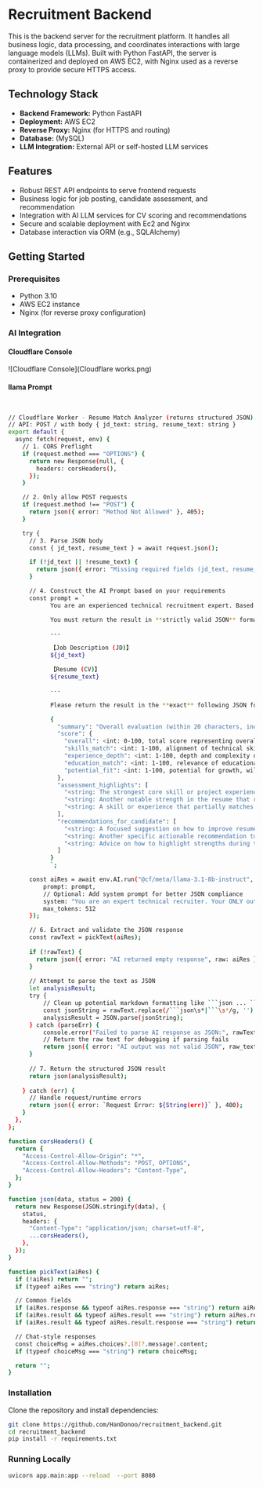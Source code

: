 # Recruitment Backend

This is the backend server for the recruitment platform. It handles all business logic, data processing, and coordinates interactions with large language models (LLMs). Built with Python FastAPI, the server is containerized and deployed on AWS EC2, with Nginx used as a reverse proxy to provide secure HTTPS access.

## Technology Stack

- **Backend Framework:** Python FastAPI  
- **Deployment:** AWS EC2  
- **Reverse Proxy:** Nginx (for HTTPS and routing)  
- **Database:** (MySQL)  
- **LLM Integration:** External API or self-hosted LLM services  

## Features

- Robust REST API endpoints to serve frontend requests  
- Business logic for job posting, candidate assessment, and recommendation  
- Integration with AI LLM services for CV scoring and recommendations  
- Secure and scalable deployment with Ec2 and Nginx  
- Database interaction via ORM (e.g., SQLAlchemy)  

## Getting Started

### Prerequisites

- Python 3.10  
- AWS EC2 instance
- Nginx (for reverse proxy configuration)  

### AI Integration 


#### Cloudflare Console

![Cloudflare Console](Cloudflare works.png)


#### llama Prompt

```bash


// Cloudflare Worker - Resume Match Analyzer (returns structured JSON)
// API: POST / with body { jd_text: string, resume_text: string }
export default {
  async fetch(request, env) {
    // 1. CORS Preflight
    if (request.method === "OPTIONS") {
      return new Response(null, {
        headers: corsHeaders(),
      });
    }

    // 2. Only allow POST requests
    if (request.method !== "POST") {
      return json({ error: "Method Not Allowed" }, 405);
    }

    try {
      // 3. Parse JSON body
      const { jd_text, resume_text } = await request.json();

      if (!jd_text || !resume_text) {
        return json({ error: "Missing required fields (jd_text, resume_text)" }, 400);
      }

      // 4. Construct the AI Prompt based on your requirements
      const prompt = `
            You are an experienced technical recruitment expert. Based on the job description (JD) and candidate resume (CV) provided below, please analyze the match between them across multiple dimensions, and output a structured evaluation with detailed scores and actionable suggestions.

            You must return the result in **strictly valid JSON** format (no comments, no extra text, all values must conform to the required types).

            ---

            【Job Description (JD)】
            ${jd_text}

            【Resume (CV)】
            ${resume_text}

            ---

            Please return the result in the **exact** following JSON format (must be valid JSON with no extra content):

            {
              "summary": "Overall evaluation (within 20 characters, indicating how well the candidate matches the JD)",
              "score": {
                "overall": <int: 0-100, total score representing overall fit>,
                "skills_match": <int: 1-100, alignment of technical skills and frameworks>,
                "experience_depth": <int: 1-100, depth and complexity of project experience>,
                "education_match": <int: 1-100, relevance of educational background to the role>,
                "potential_fit": <int: 1-100, potential for growth, willingness to transition, and soft skills alignment>
              },
              "assessment_highlights": [
                "<string: The strongest core skill or project experience that best matches the JD>",
                "<string: Another notable strength in the resume that reflects candidate potential>",
                "<string: A skill or experience that partially matches the JD but could be improved>"
              ],
              "recommendations_for_candidate": [
                "<string: A focused suggestion on how to improve resume presentation or skills based on the JD>",
                "<string: Another specific actionable recommendation to better match the job requirements>",
                "<string: Advice on how to highlight strengths during the interview>"
              ]
            }
            `;

      const aiRes = await env.AI.run("@cf/meta/llama-3.1-8b-instruct", { 
          prompt: prompt,
          // Optional: Add system prompt for better JSON compliance
          system: "You are an expert technical recruiter. Your ONLY output must be a valid, unadorned JSON object that strictly adheres to the user-provided schema. DO NOT add any pre-amble, explanation, or markdown formatting outside of the JSON object itself.",
          max_tokens: 512
      });

      // 6. Extract and validate the JSON response
      const rawText = pickText(aiRes);
      
      if (!rawText) {
        return json({ error: "AI returned empty response", raw: aiRes }, 502);
      }
      
      // Attempt to parse the text as JSON
      let analysisResult;
      try {
          // Clean up potential markdown formatting like ```json ... ```
          const jsonString = rawText.replace(/```json\s*|```\s*/g, '').trim();
          analysisResult = JSON.parse(jsonString);
      } catch (parseErr) {
          console.error("Failed to parse AI response as JSON:", rawText, parseErr);
          // Return the raw text for debugging if parsing fails
          return json({ error: "AI output was not valid JSON", raw_text: rawText }, 502);
      }
      
      // 7. Return the structured JSON result
      return json(analysisResult);
      
    } catch (err) {
      // Handle request/runtime errors
      return json({ error: `Request Error: ${String(err)}` }, 400);
    }
  },
};

function corsHeaders() {
  return {
    "Access-Control-Allow-Origin": "*",
    "Access-Control-Allow-Methods": "POST, OPTIONS",
    "Access-Control-Allow-Headers": "Content-Type",
  };
}

function json(data, status = 200) {
  return new Response(JSON.stringify(data), {
    status,
    headers: {
      "Content-Type": "application/json; charset=utf-8",
      ...corsHeaders(),
    },
  });
}

function pickText(aiRes) {
  if (!aiRes) return "";
  if (typeof aiRes === "string") return aiRes;

  // Common fields
  if (aiRes.response && typeof aiRes.response === "string") return aiRes.response;
  if (aiRes.result && typeof aiRes.result === "string") return aiRes.result;
  if (aiRes.result && typeof aiRes.result.response === "string") return aiRes.result.response;

  // Chat-style responses
  const choiceMsg = aiRes.choices?.[0]?.message?.content;
  if (typeof choiceMsg === "string") return choiceMsg;

  return ""; 
} 
```
### Installation

Clone the repository and install dependencies:

```bash
git clone https://github.com/HanDonoo/recruitment_backend.git
cd recruitment_backend
pip install -r requirements.txt
```
### Running Locally

```bash
uvicorn app.main:app --reload  --port 8080 
```